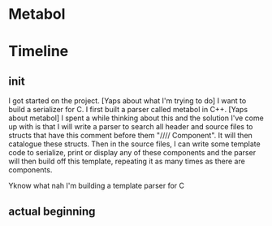 # Metabol



# Timeline

## init

I got started on the project. [Yaps about what I'm trying to do]
I want to build a serializer for C.
I first built a parser called metabol in C++. [Yaps about metabol]
I spent a while thinking about this and the solution I've come up with is that I will write a parser to search
all header and source files to structs that have this comment before them "//// Component". It will then 
catalogue these structs.
Then in the source files, I can write some template code to serialize, print or display any of these components
and the parser will then build off this template, repeating it as many times as there are components.

Yknow what nah I'm building a template parser for C

## actual beginning


